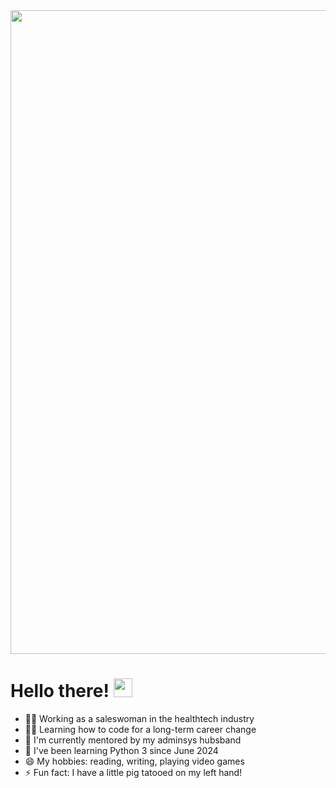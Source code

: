 <div id="header" align="center">
  <img src="https://i.postimg.cc/q7FvMx3g/Teal-Grey-Blue-Trendy-Retro-Digitalism-Creative-Presentation.gif" width="1030"/>
</div>

<h1>
  Hello there!
  <img src="https://media.giphy.com/media/hvRJCLFzcasrR4ia7z/giphy.gif" width="30px"/>
</h1>

- 👩‍💼 Working as a saleswoman in the healthtech industry
- 👩‍🎓 Learning how to code for a long-term career change
- 👯 I'm currently mentored by my adminsys hubsband
- 🐍 I've been learning Python 3 since June 2024
- 😄 My hobbies: reading, writing, playing video games
- ⚡ Fun fact: I have a little pig tatooed on my left hand!
